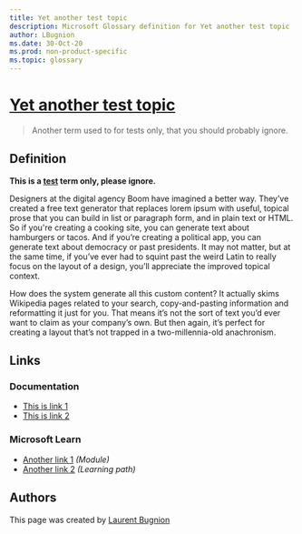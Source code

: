 ```yaml
---
title: Yet another test topic
description: Microsoft Glossary definition for Yet another test topic
author: LBugnion
ms.date: 30-Oct-20
ms.prod: non-product-specific
ms.topic: glossary
---
```


# [Yet another test topic](/glossary/term/another-test)

> Another term used to for tests only, that you should probably ignore.

## Definition

**This is a [test](/glossary/term/test) term only, please ignore.**

Designers at the digital agency Boom have imagined a better way. They’ve created a free text generator that replaces lorem ipsum with useful, topical prose that you can build in list or paragraph form, and in plain text or HTML. So if you're creating a cooking site, you can generate text about hamburgers or tacos. And if you’re creating a political app, you can generate text about democracy or past presidents. It may not matter, but at the same time, if you’ve ever had to squint past the weird Latin to really focus on the layout of a design, you’ll appreciate the improved topical context.

How does the system generate all this custom content? It actually skims Wikipedia pages related to your search, copy-and-pasting information and reformatting it just for you. That means it’s not the sort of text you’d ever want to claim as your company’s own. But then again, it’s perfect for creating a layout that’s not trapped in a two-millennia-old anachronism.

## Links

### Documentation

- [This is link 1](http://gslb.ch)
- [This is link 2](http://gslb.ch)

### Microsoft Learn

- [Another link 1](http://gslb.ch) *(Module)*
- [Another link 2](http://gslb.ch) *(Learning path)*

## Authors

This page was created by [Laurent Bugnion](http://twitter.com/@LBugnion)
